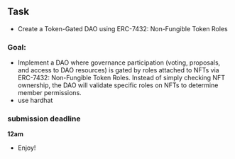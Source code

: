 ## Task

- Create a Token-Gated DAO using ERC-7432: Non-Fungible Token Roles

### Goal:

- Implement a DAO where governance participation (voting, proposals, and access to DAO resources) is gated by roles attached to NFTs via ERC-7432: Non-Fungible Token Roles.
  Instead of simply checking NFT ownership, the DAO will validate specific roles on NFTs to determine member permissions.
- use hardhat

### submission deadline

**12am**

- Enjoy!
